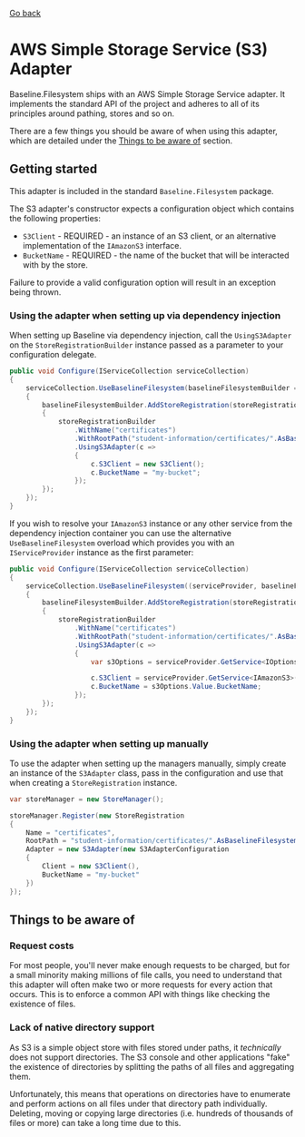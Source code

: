 [Go back](index.md)

# AWS Simple Storage Service (S3) Adapter

Baseline.Filesystem ships with an AWS Simple Storage Service adapter. It implements the standard API of the project and
adheres to all of its principles around pathing, stores and so on.

There are a few things you should be aware of when using this adapter, which are detailed under the
[Things to be aware of](#things-to-be-aware-of) section.

## Getting started

This adapter is included in the standard `Baseline.Filesystem` package.

The S3 adapter's constructor expects a configuration object which contains the following properties:

- `S3Client` - REQUIRED - an instance of an S3 client, or an alternative implementation of the `IAmazonS3` interface.
- `BucketName` - REQUIRED - the name of the bucket that will be interacted with by the store.

Failure to provide a valid configuration option will result in an exception being thrown.

### Using the adapter when setting up via dependency injection

When setting up Baseline via dependency injection, call the `UsingS3Adapter` on the `StoreRegistrationBuilder` instance
passed as a parameter to your configuration delegate.

```csharp
public void Configure(IServiceCollection serviceCollection)
{
    serviceCollection.UseBaselineFilesystem(baselineFilesystemBuilder =>
    {
        baselineFilesystemBuilder.AddStoreRegistration(storeRegistrationBuilder =>
        {
            storeRegistrationBuilder
                .WithName("certificates")
                .WithRootPath("student-information/certificates/".AsBaselineFilesystemPath())
                .UsingS3Adapter(c =>
                {
                    c.S3Client = new S3Client();
                    c.BucketName = "my-bucket";
                });
        });
    });
}
```

If you wish to resolve your `IAmazonS3` instance or any other service from the dependency injection container you can
use the alternative `UseBaselineFilesystem` overload which provides you with an `IServiceProvider` instance as the first
parameter:

```csharp
public void Configure(IServiceCollection serviceCollection)
{
    serviceCollection.UseBaselineFilesystem((serviceProvider, baselineFilesystemBuilder) =>
    {
        baselineFilesystemBuilder.AddStoreRegistration(storeRegistrationBuilder =>
        {
            storeRegistrationBuilder
                .WithName("certificates")
                .WithRootPath("student-information/certificates/".AsBaselineFilesystemPath())
                .UsingS3Adapter(c =>
                {
                    var s3Options = serviceProvider.GetService<IOptions<S3Configuration>>();

                    c.S3Client = serviceProvider.GetService<IAmazonS3>();
                    c.BucketName = s3Options.Value.BucketName;
                });
        });
    });
}
```

### Using the adapter when setting up manually

To use the adapter when setting up the managers manually, simply create an instance of the `S3Adapter` class, pass in
the configuration and use that when creating a `StoreRegistration` instance.

```csharp
var storeManager = new StoreManager();

storeManager.Register(new StoreRegistration
{
    Name = "certificates",
    RootPath = "student-information/certificates/".AsBaselineFilesystemPath(),
    Adapter = new S3Adapter(new S3AdapterConfiguration
    {
        Client = new S3Client(),
        BucketName = "my-bucket"
    })
});
```

## Things to be aware of

### Request costs

For most people, you'll never make enough requests to be charged, but for a small minority making millions of file
calls, you need to understand that this adapter will often make two or more requests for every action that occurs. This
is to enforce a common API with things like checking the existence of files.

### Lack of native directory support

As S3 is a simple object store with files stored under paths, it _technically_ does not support directories. The S3
console and other applications "fake" the existence of directories by splitting the paths of all files and aggregating
them.

Unfortunately, this means that operations on directories have to enumerate and perform actions on all files under that
directory path individually. Deleting, moving or copying large directories (i.e. hundreds of thousands of files or more)
can take a long time due to this.
